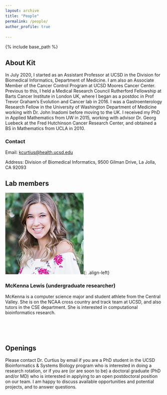 ```yaml
---
layout: archive
title: "People"
permalink: /people/
author_profile: true

---
```


{% include base_path %}



<h2>About Kit</h2>

In July 2020, I started as an Assistant Professor at UCSD in the Division for Biomedical Informatics, Department of Medicine. I am also an Associate Member of the Cancer Control Program at UCSD Moores Cancer Center. Previous to this, I held a Medical Research Council Rutherford Fellowship at Barts Cancer Institute in London UK, where I began as a postdoc in Prof Trevor Graham’s Evolution and Cancer lab in 2016. I was a Gastroenterology Research Fellow in the University of Washington Department of Medicine working with Dr. John Inadomi before moving to the UK. I received my PhD in Applied Mathematics from UW in 2015, working with advisor Dr. Georg Luebeck at the Fred Hutchinson Cancer Research Center, and obtained a BS in Mathematics from UCLA in 2010. 

<h3>Contact</h3>

Email: kcurtius@health.ucsd.edu

Address: Division of Biomedical Informatics, 9500 Gilman Drive, La Jolla, CA 92093

<h2>Lab members</h2>

![mckenna](/images/MckennaLewis.png){: .align-left}
<h3>McKenna Lewis (undergraduate researcher)</h3>
McKenna is a computer science major and student athlete from the Central Valley. She is on the NCAA cross country and track team at UCSD, and also tutors in the CSE department. She is interested in computational bioinformatics research.

 

&nbsp; 

&emsp;


<h2>Openings</h2>

 Please contact Dr. Curtius by email if you are a PhD student in the UCSD Bioinformatics & Systems Biology program who is interested in doing a research rotation, or if you are (or are soon to be) a doctoral graduate (PhD and/or MD) who is interested in applying to an open postdoctoral position on our team. I am happy to discuss available opportunities and potential projects, and to answer questions. 



